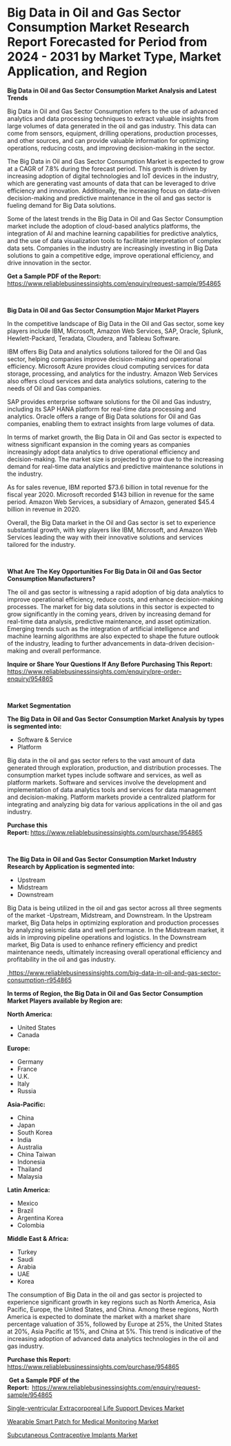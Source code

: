 <p><h1>Big Data in Oil and Gas Sector Consumption Market Research Report Forecasted for Period from 2024 -  2031 by Market Type, Market Application, and Region</h1></p><p><strong>Big Data in Oil and Gas Sector Consumption Market Analysis and Latest Trends</strong></p>
<p><p>Big Data in Oil and Gas Sector Consumption refers to the use of advanced analytics and data processing techniques to extract valuable insights from large volumes of data generated in the oil and gas industry. This data can come from sensors, equipment, drilling operations, production processes, and other sources, and can provide valuable information for optimizing operations, reducing costs, and improving decision-making in the sector.</p><p>The Big Data in Oil and Gas Sector Consumption Market is expected to grow at a CAGR of 7.8% during the forecast period. This growth is driven by increasing adoption of digital technologies and IoT devices in the industry, which are generating vast amounts of data that can be leveraged to drive efficiency and innovation. Additionally, the increasing focus on data-driven decision-making and predictive maintenance in the oil and gas sector is fueling demand for Big Data solutions.</p><p>Some of the latest trends in the Big Data in Oil and Gas Sector Consumption market include the adoption of cloud-based analytics platforms, the integration of AI and machine learning capabilities for predictive analytics, and the use of data visualization tools to facilitate interpretation of complex data sets. Companies in the industry are increasingly investing in Big Data solutions to gain a competitive edge, improve operational efficiency, and drive innovation in the sector.</p></p>
<p><strong>Get a Sample PDF of the Report:&nbsp;</strong> <a href="https://www.reliablebusinessinsights.com/enquiry/request-sample/954865">https://www.reliablebusinessinsights.com/enquiry/request-sample/954865</a></p>
<p>&nbsp;</p>
<p><strong>Big Data in Oil and Gas Sector Consumption Major Market Players</strong></p>
<p><p>In the competitive landscape of Big Data in the Oil and Gas sector, some key players include IBM, Microsoft, Amazon Web Services, SAP, Oracle, Splunk, Hewlett-Packard, Teradata, Cloudera, and Tableau Software. </p><p>IBM offers Big Data and analytics solutions tailored for the Oil and Gas sector, helping companies improve decision-making and operational efficiency. Microsoft Azure provides cloud computing services for data storage, processing, and analytics for the industry. Amazon Web Services also offers cloud services and data analytics solutions, catering to the needs of Oil and Gas companies. </p><p>SAP provides enterprise software solutions for the Oil and Gas industry, including its SAP HANA platform for real-time data processing and analytics. Oracle offers a range of Big Data solutions for Oil and Gas companies, enabling them to extract insights from large volumes of data. </p><p>In terms of market growth, the Big Data in Oil and Gas sector is expected to witness significant expansion in the coming years as companies increasingly adopt data analytics to drive operational efficiency and decision-making. The market size is projected to grow due to the increasing demand for real-time data analytics and predictive maintenance solutions in the industry. </p><p>As for sales revenue, IBM reported $73.6 billion in total revenue for the fiscal year 2020. Microsoft recorded $143 billion in revenue for the same period. Amazon Web Services, a subsidiary of Amazon, generated $45.4 billion in revenue in 2020. </p><p>Overall, the Big Data market in the Oil and Gas sector is set to experience substantial growth, with key players like IBM, Microsoft, and Amazon Web Services leading the way with their innovative solutions and services tailored for the industry.</p></p>
<p>&nbsp;</p>
<p><strong>What Are The Key Opportunities For Big Data in Oil and Gas Sector Consumption Manufacturers?</strong></p>
<p><p>The oil and gas sector is witnessing a rapid adoption of big data analytics to improve operational efficiency, reduce costs, and enhance decision-making processes. The market for big data solutions in this sector is expected to grow significantly in the coming years, driven by increasing demand for real-time data analysis, predictive maintenance, and asset optimization. Emerging trends such as the integration of artificial intelligence and machine learning algorithms are also expected to shape the future outlook of the industry, leading to further advancements in data-driven decision-making and overall performance.</p></p>
<p><strong>Inquire or Share Your Questions If Any Before Purchasing This Report:</strong> <a href="https://www.reliablebusinessinsights.com/enquiry/pre-order-enquiry/954865">https://www.reliablebusinessinsights.com/enquiry/pre-order-enquiry/954865</a></p>
<p>&nbsp;</p>
<p><strong>Market Segmentation</strong></p>
<p><strong>The Big Data in Oil and Gas Sector Consumption Market Analysis by types is segmented into:</strong></p>
<p><ul><li>Software & Service</li><li>Platform</li></ul></p>
<p><p>Big data in the oil and gas sector refers to the vast amount of data generated through exploration, production, and distribution processes. The consumption market types include software and services, as well as platform markets. Software and services involve the development and implementation of data analytics tools and services for data management and decision-making. Platform markets provide a centralized platform for integrating and analyzing big data for various applications in the oil and gas industry.</p></p>
<p><strong>Purchase this Report:&nbsp;</strong><a href="https://www.reliablebusinessinsights.com/purchase/954865">https://www.reliablebusinessinsights.com/purchase/954865</a></p>
<p>&nbsp;</p>
<p><strong>The Big Data in Oil and Gas Sector Consumption Market Industry Research by Application is segmented into:</strong></p>
<p><ul><li>Upstream</li><li>Midstream</li><li>Downstream</li></ul></p>
<p><p>Big Data is being utilized in the oil and gas sector across all three segments of the market -Upstream, Midstream, and Downstream. In the Upstream market, Big Data helps in optimizing exploration and production processes by analyzing seismic data and well performance. In the Midstream market, it aids in improving pipeline operations and logistics. In the Downstream market, Big Data is used to enhance refinery efficiency and predict maintenance needs, ultimately increasing overall operational efficiency and profitability in the oil and gas industry.</p></p>
<p><a href="https://www.reliablebusinessinsights.com/big-data-in-oil-and-gas-sector-consumption-r954865">&nbsp;https://www.reliablebusinessinsights.com/big-data-in-oil-and-gas-sector-consumption-r954865</a></p>
<p><strong>In terms of Region, the Big Data in Oil and Gas Sector Consumption Market Players available by Region are:</strong></p>
<p>
    <p> <strong> North America: </strong>
        <ul>
            <li>United States</li>
            <li>Canada</li>
        </ul>
        </p> 
    <p> <strong> Europe: </strong>
        <ul>
            <li>Germany</li>
            <li>France</li>
            <li>U.K.</li>
            <li>Italy</li>
            <li>Russia</li>
        </ul>
        </p> 
    <p> <strong> Asia-Pacific: </strong>
        <ul>
            <li>China</li>
            <li>Japan</li>
            <li>South Korea</li>
            <li>India</li>
            <li>Australia</li>
            <li>China Taiwan</li>
            <li>Indonesia</li>
            <li>Thailand</li>
            <li>Malaysia</li>
        </ul>
        </p> 
    <p> <strong> Latin America: </strong>
        <ul>
            <li>Mexico</li>
            <li>Brazil</li>
            <li>Argentina Korea</li>
            <li>Colombia</li>
        </ul>
        </p> 
    <p> <strong> Middle East & Africa: </strong>
        <ul>
            <li>Turkey</li>
            <li>Saudi</li>
            <li>Arabia</li>
            <li>UAE</li>
            <li>Korea</li>
        </ul>
    </p>
    </p>
<p><p>The consumption of Big Data in the oil and gas sector is projected to experience significant growth in key regions such as North America, Asia Pacific, Europe, the United States, and China. Among these regions, North America is expected to dominate the market with a market share percentage valuation of 35%, followed by Europe at 25%, the United States at 20%, Asia Pacific at 15%, and China at 5%. This trend is indicative of the increasing adoption of advanced data analytics technologies in the oil and gas industry.</p></p>
<p><strong>Purchase this Report: </strong><a href="https://www.reliablebusinessinsights.com/purchase/954865">https://www.reliablebusinessinsights.com/purchase/954865</a></p>
<p>&nbsp;<strong>Get a Sample PDF of the Report:&nbsp;&nbsp;</strong><a href="https://www.reliablebusinessinsights.com/enquiry/request-sample/954865">https://www.reliablebusinessinsights.com/enquiry/request-sample/954865</a></p>
<p><strong></strong></p>
<p><p><a href="https://github.com/kulaberyasin52/Market-Research-Report-List-1/blob/main/single-ventricular-extracorporeal-life-support-devices-market.md">Single-ventricular Extracorporeal Life Support Devices Market</a></p><p><a href="https://github.com/shahriarnajimjoy333/Market-Research-Report-List-1/blob/main/wearable-smart-patch-for-medical-monitoring-market.md">Wearable Smart Patch for Medical Monitoring Market</a></p><p><a href="https://github.com/emnqcawl19/Market-Research-Report-List-1/blob/main/subcutaneous-contraceptive-implants-market.md">Subcutaneous Contraceptive Implants Market</a></p></p>